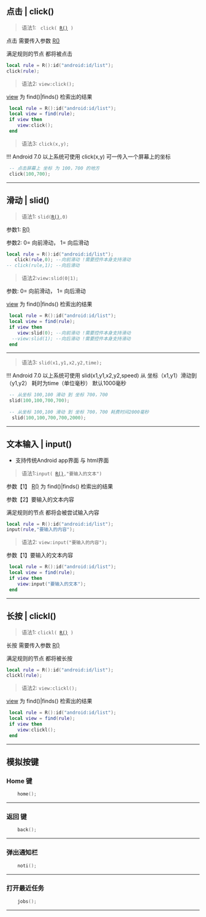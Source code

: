 ## 点击 | click()
> 语法1: <code> click( [R()](/api/rule) ) </code>

  
   点击 需要传入参数 [R()](/api/rule)  
   
   满足规则的节点 都将被点击

```lua 
local rule = R():id("android:id/list");
click(rule);
```

> 语法2: <code>view:click();</code>

   
   
   [view](/api/find.md)   为 find()|finds() 检索出的结果 

```lua 
 local rule = R():id("android:id/list");
 local view = find(rule);
 if view then
    view:click();
 end
```

> 语法3: <code>click(x,y);</code>
   
   !!! Android 7.0 以上系统可使用
   click(x,y) 可一传入一个屏幕上的坐标

```lua 
 -- 点击屏幕上 坐标 为 100，700 的地方
 click(100,700);
```
----

## 滑动 | slid()
> 语法1: <code>slid([R()](/api/rule),0)</code>

   参数1: [R()](/api/rule)
   
   参数2: 0= 向前滑动， 1= 向后滑动

```lua
local rule = R():id("android:id/list");
   click(rule,0); --向前滑动 !需要控件本身支持滑动
-- click(rule,1); --向后滑动 
```

> 语法2:<code>view:slid(0|1);</code>

   
   
   参数: 0= 向前滑动， 1= 向后滑动
   
   [view](/api/find.md)   为 find()|finds() 检索出的结果 
   

```lua 
 local rule = R():id("android:id/list");
 local view = find(rule);
 if view then
    view:slid(0); --向前滑动 !需要控件本身支持滑动
  --view:slid(1); --向后滑动 !需要控件本身支持滑动   
 end
```
---

> 语法3: <code>slid(x1,y1,x2,y2,time);</code>
   
   !!! Android 7.0 以上系统可使用
   slid(x1,y1,x2,y2,speed)
   从 坐标（x1,y1）滑动到（y1,y2） 耗时为time（单位毫秒） 默认1000毫秒

```lua 
 -- 从坐标 100,100 滑动 到 坐标 700，700
 slid(100,100,700,700);
 
 -- 从坐标 100,100 滑动 到 坐标 700，700 耗费时间2000毫秒
  slid(100,100,700,700,2000);
```
----

## 文本输入 | input()
- 支持传统Android app界面 与 html界面

> 语法1:<code>input( [R()](/api/rule),"要输入的文本") </code>

   参数【1】 [R()](/api/rule)  为 find()|finds() 检索出的结果 
   
   参数【2】要输入的文本内容
   
   满足规则的节点 都将会被尝试输入内容

```lua 
local rule = R():id("android:id/list");
input(rule,"要输入的内容");
```

> 语法2: <code>view:input("要输入的内容");</code>
   
   参数【1】要输入的文本内容

```lua 
 local rule = R():id("android:id/list");
 local view = find(rule);
 if view then
    view:input("要输入的文本");
 end
```
----
## 长按 | clickl()
> 语法1: <code>clickl( [R()](/api/rule) ) </code>

   长按 需要传入参数 [R()](/api/rule)  
   
   满足规则的节点 都将被长按

```lua 
local rule = R():id("android:id/list");
clickl(rule);
```

> 语法2: <code>view:clickl();</code>

   [view](/api/find.md)   为 find()|finds() 检索出的结果 

```lua 
 local rule = R():id("android:id/list");
 local view = find(rule);
 if view then
    view:clickl();
 end
```
---
## 模拟按键
### Home 键
```lua
    home();
```
---
### 返回 键
```lua
    back();
```
---
### 弹出通知栏 
```lua
    noti();
```
---
### 打开最近任务 
```lua
    jobs();
```
---
